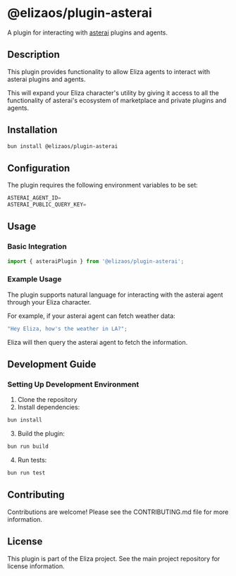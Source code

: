 # @elizaos/plugin-asterai

A plugin for interacting with [asterai](https://asterai.io) plugins and agents.

## Description

This plugin provides functionality to allow Eliza agents to interact with
asterai plugins and agents.

This will expand your Eliza character's utility by giving it access to all
the functionality of asterai's ecosystem of marketplace and private plugins
and agents.

## Installation

```bash
bun install @elizaos/plugin-asterai
```

## Configuration

The plugin requires the following environment variables to be set:

```typescript
ASTERAI_AGENT_ID=
ASTERAI_PUBLIC_QUERY_KEY=
```

## Usage

### Basic Integration

```typescript
import { asteraiPlugin } from '@elizaos/plugin-asterai';
```

### Example Usage

The plugin supports natural language for interacting with the asterai agent
through your Eliza character.

For example, if your asterai agent can fetch weather data:

```typescript
"Hey Eliza, how's the weather in LA?";
```

Eliza will then query the asterai agent to fetch the information.

## Development Guide

### Setting Up Development Environment

1. Clone the repository
2. Install dependencies:

```bash
bun install
```

3. Build the plugin:

```bash
bun run build
```

4. Run tests:

```bash
bun run test
```

## Contributing

Contributions are welcome! Please see the CONTRIBUTING.md file for more information.

## License

This plugin is part of the Eliza project. See the main project repository for license information.
